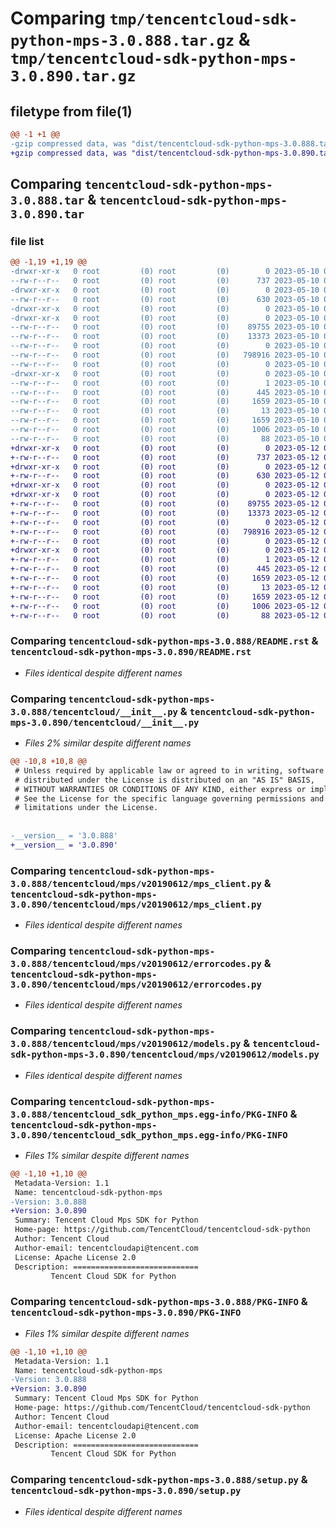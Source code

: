 # Comparing `tmp/tencentcloud-sdk-python-mps-3.0.888.tar.gz` & `tmp/tencentcloud-sdk-python-mps-3.0.890.tar.gz`

## filetype from file(1)

```diff
@@ -1 +1 @@
-gzip compressed data, was "dist/tencentcloud-sdk-python-mps-3.0.888.tar", last modified: Wed May 10 02:20:23 2023, max compression
+gzip compressed data, was "dist/tencentcloud-sdk-python-mps-3.0.890.tar", last modified: Fri May 12 03:10:15 2023, max compression
```

## Comparing `tencentcloud-sdk-python-mps-3.0.888.tar` & `tencentcloud-sdk-python-mps-3.0.890.tar`

### file list

```diff
@@ -1,19 +1,19 @@
-drwxr-xr-x   0 root         (0) root         (0)        0 2023-05-10 02:20:23.000000 tencentcloud-sdk-python-mps-3.0.888/
--rw-r--r--   0 root         (0) root         (0)      737 2023-05-10 02:20:23.000000 tencentcloud-sdk-python-mps-3.0.888/README.rst
-drwxr-xr-x   0 root         (0) root         (0)        0 2023-05-10 02:20:23.000000 tencentcloud-sdk-python-mps-3.0.888/tencentcloud/
--rw-r--r--   0 root         (0) root         (0)      630 2023-05-10 02:20:23.000000 tencentcloud-sdk-python-mps-3.0.888/tencentcloud/__init__.py
-drwxr-xr-x   0 root         (0) root         (0)        0 2023-05-10 02:20:23.000000 tencentcloud-sdk-python-mps-3.0.888/tencentcloud/mps/
-drwxr-xr-x   0 root         (0) root         (0)        0 2023-05-10 02:20:23.000000 tencentcloud-sdk-python-mps-3.0.888/tencentcloud/mps/v20190612/
--rw-r--r--   0 root         (0) root         (0)    89755 2023-05-10 02:20:23.000000 tencentcloud-sdk-python-mps-3.0.888/tencentcloud/mps/v20190612/mps_client.py
--rw-r--r--   0 root         (0) root         (0)    13373 2023-05-10 02:20:23.000000 tencentcloud-sdk-python-mps-3.0.888/tencentcloud/mps/v20190612/errorcodes.py
--rw-r--r--   0 root         (0) root         (0)        0 2023-05-10 02:20:23.000000 tencentcloud-sdk-python-mps-3.0.888/tencentcloud/mps/v20190612/__init__.py
--rw-r--r--   0 root         (0) root         (0)   798916 2023-05-10 02:20:23.000000 tencentcloud-sdk-python-mps-3.0.888/tencentcloud/mps/v20190612/models.py
--rw-r--r--   0 root         (0) root         (0)        0 2023-05-10 02:20:23.000000 tencentcloud-sdk-python-mps-3.0.888/tencentcloud/mps/__init__.py
-drwxr-xr-x   0 root         (0) root         (0)        0 2023-05-10 02:20:23.000000 tencentcloud-sdk-python-mps-3.0.888/tencentcloud_sdk_python_mps.egg-info/
--rw-r--r--   0 root         (0) root         (0)        1 2023-05-10 02:20:23.000000 tencentcloud-sdk-python-mps-3.0.888/tencentcloud_sdk_python_mps.egg-info/dependency_links.txt
--rw-r--r--   0 root         (0) root         (0)      445 2023-05-10 02:20:23.000000 tencentcloud-sdk-python-mps-3.0.888/tencentcloud_sdk_python_mps.egg-info/SOURCES.txt
--rw-r--r--   0 root         (0) root         (0)     1659 2023-05-10 02:20:23.000000 tencentcloud-sdk-python-mps-3.0.888/tencentcloud_sdk_python_mps.egg-info/PKG-INFO
--rw-r--r--   0 root         (0) root         (0)       13 2023-05-10 02:20:23.000000 tencentcloud-sdk-python-mps-3.0.888/tencentcloud_sdk_python_mps.egg-info/top_level.txt
--rw-r--r--   0 root         (0) root         (0)     1659 2023-05-10 02:20:23.000000 tencentcloud-sdk-python-mps-3.0.888/PKG-INFO
--rw-r--r--   0 root         (0) root         (0)     1006 2023-05-10 02:20:23.000000 tencentcloud-sdk-python-mps-3.0.888/setup.py
--rw-r--r--   0 root         (0) root         (0)       88 2023-05-10 02:20:23.000000 tencentcloud-sdk-python-mps-3.0.888/setup.cfg
+drwxr-xr-x   0 root         (0) root         (0)        0 2023-05-12 03:10:15.000000 tencentcloud-sdk-python-mps-3.0.890/
+-rw-r--r--   0 root         (0) root         (0)      737 2023-05-12 03:10:15.000000 tencentcloud-sdk-python-mps-3.0.890/README.rst
+drwxr-xr-x   0 root         (0) root         (0)        0 2023-05-12 03:10:15.000000 tencentcloud-sdk-python-mps-3.0.890/tencentcloud/
+-rw-r--r--   0 root         (0) root         (0)      630 2023-05-12 03:10:15.000000 tencentcloud-sdk-python-mps-3.0.890/tencentcloud/__init__.py
+drwxr-xr-x   0 root         (0) root         (0)        0 2023-05-12 03:10:15.000000 tencentcloud-sdk-python-mps-3.0.890/tencentcloud/mps/
+drwxr-xr-x   0 root         (0) root         (0)        0 2023-05-12 03:10:15.000000 tencentcloud-sdk-python-mps-3.0.890/tencentcloud/mps/v20190612/
+-rw-r--r--   0 root         (0) root         (0)    89755 2023-05-12 03:10:15.000000 tencentcloud-sdk-python-mps-3.0.890/tencentcloud/mps/v20190612/mps_client.py
+-rw-r--r--   0 root         (0) root         (0)    13373 2023-05-12 03:10:15.000000 tencentcloud-sdk-python-mps-3.0.890/tencentcloud/mps/v20190612/errorcodes.py
+-rw-r--r--   0 root         (0) root         (0)        0 2023-05-12 03:10:15.000000 tencentcloud-sdk-python-mps-3.0.890/tencentcloud/mps/v20190612/__init__.py
+-rw-r--r--   0 root         (0) root         (0)   798916 2023-05-12 03:10:15.000000 tencentcloud-sdk-python-mps-3.0.890/tencentcloud/mps/v20190612/models.py
+-rw-r--r--   0 root         (0) root         (0)        0 2023-05-12 03:10:15.000000 tencentcloud-sdk-python-mps-3.0.890/tencentcloud/mps/__init__.py
+drwxr-xr-x   0 root         (0) root         (0)        0 2023-05-12 03:10:15.000000 tencentcloud-sdk-python-mps-3.0.890/tencentcloud_sdk_python_mps.egg-info/
+-rw-r--r--   0 root         (0) root         (0)        1 2023-05-12 03:10:15.000000 tencentcloud-sdk-python-mps-3.0.890/tencentcloud_sdk_python_mps.egg-info/dependency_links.txt
+-rw-r--r--   0 root         (0) root         (0)      445 2023-05-12 03:10:15.000000 tencentcloud-sdk-python-mps-3.0.890/tencentcloud_sdk_python_mps.egg-info/SOURCES.txt
+-rw-r--r--   0 root         (0) root         (0)     1659 2023-05-12 03:10:15.000000 tencentcloud-sdk-python-mps-3.0.890/tencentcloud_sdk_python_mps.egg-info/PKG-INFO
+-rw-r--r--   0 root         (0) root         (0)       13 2023-05-12 03:10:15.000000 tencentcloud-sdk-python-mps-3.0.890/tencentcloud_sdk_python_mps.egg-info/top_level.txt
+-rw-r--r--   0 root         (0) root         (0)     1659 2023-05-12 03:10:15.000000 tencentcloud-sdk-python-mps-3.0.890/PKG-INFO
+-rw-r--r--   0 root         (0) root         (0)     1006 2023-05-12 03:10:15.000000 tencentcloud-sdk-python-mps-3.0.890/setup.py
+-rw-r--r--   0 root         (0) root         (0)       88 2023-05-12 03:10:15.000000 tencentcloud-sdk-python-mps-3.0.890/setup.cfg
```

### Comparing `tencentcloud-sdk-python-mps-3.0.888/README.rst` & `tencentcloud-sdk-python-mps-3.0.890/README.rst`

 * *Files identical despite different names*

### Comparing `tencentcloud-sdk-python-mps-3.0.888/tencentcloud/__init__.py` & `tencentcloud-sdk-python-mps-3.0.890/tencentcloud/__init__.py`

 * *Files 2% similar despite different names*

```diff
@@ -10,8 +10,8 @@
 # Unless required by applicable law or agreed to in writing, software
 # distributed under the License is distributed on an "AS IS" BASIS,
 # WITHOUT WARRANTIES OR CONDITIONS OF ANY KIND, either express or implied.
 # See the License for the specific language governing permissions and
 # limitations under the License.
 
 
-__version__ = '3.0.888'
+__version__ = '3.0.890'
```

### Comparing `tencentcloud-sdk-python-mps-3.0.888/tencentcloud/mps/v20190612/mps_client.py` & `tencentcloud-sdk-python-mps-3.0.890/tencentcloud/mps/v20190612/mps_client.py`

 * *Files identical despite different names*

### Comparing `tencentcloud-sdk-python-mps-3.0.888/tencentcloud/mps/v20190612/errorcodes.py` & `tencentcloud-sdk-python-mps-3.0.890/tencentcloud/mps/v20190612/errorcodes.py`

 * *Files identical despite different names*

### Comparing `tencentcloud-sdk-python-mps-3.0.888/tencentcloud/mps/v20190612/models.py` & `tencentcloud-sdk-python-mps-3.0.890/tencentcloud/mps/v20190612/models.py`

 * *Files identical despite different names*

### Comparing `tencentcloud-sdk-python-mps-3.0.888/tencentcloud_sdk_python_mps.egg-info/PKG-INFO` & `tencentcloud-sdk-python-mps-3.0.890/tencentcloud_sdk_python_mps.egg-info/PKG-INFO`

 * *Files 1% similar despite different names*

```diff
@@ -1,10 +1,10 @@
 Metadata-Version: 1.1
 Name: tencentcloud-sdk-python-mps
-Version: 3.0.888
+Version: 3.0.890
 Summary: Tencent Cloud Mps SDK for Python
 Home-page: https://github.com/TencentCloud/tencentcloud-sdk-python
 Author: Tencent Cloud
 Author-email: tencentcloudapi@tencent.com
 License: Apache License 2.0
 Description: ============================
         Tencent Cloud SDK for Python
```

### Comparing `tencentcloud-sdk-python-mps-3.0.888/PKG-INFO` & `tencentcloud-sdk-python-mps-3.0.890/PKG-INFO`

 * *Files 1% similar despite different names*

```diff
@@ -1,10 +1,10 @@
 Metadata-Version: 1.1
 Name: tencentcloud-sdk-python-mps
-Version: 3.0.888
+Version: 3.0.890
 Summary: Tencent Cloud Mps SDK for Python
 Home-page: https://github.com/TencentCloud/tencentcloud-sdk-python
 Author: Tencent Cloud
 Author-email: tencentcloudapi@tencent.com
 License: Apache License 2.0
 Description: ============================
         Tencent Cloud SDK for Python
```

### Comparing `tencentcloud-sdk-python-mps-3.0.888/setup.py` & `tencentcloud-sdk-python-mps-3.0.890/setup.py`

 * *Files identical despite different names*

